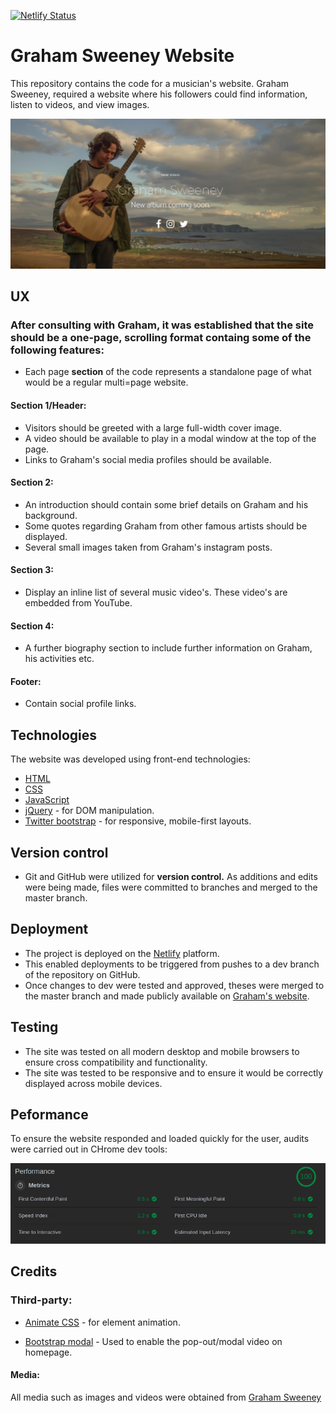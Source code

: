 [![Netlify Status](https://api.netlify.com/api/v1/badges/bb7a7ce6-d4b2-49b1-8525-e179e024bc8d/deploy-status)](https://app.netlify.com/sites/distracted-cori-25ae8b/deploys)
# Graham Sweeney Website 
This repository contains the code for a musician's website.
Graham Sweeney, required a website where his followers could find information, listen to videos, and view images.

![header screenshot](/assets/img/readme-assets/header-screenshot.png)

## UX
### After consulting with Graham, it was established that the site should be a one-page, scrolling format containg some of the following features:
- Each page **section** of the code represents a standalone page of what would be a regular multi=page website.

#### Section 1/Header: 
- Visitors should be greeted with a large full-width cover image.
- A video should be available to play in a modal window at the top of the page.
- Links to Graham's social media profiles should be available.

#### Section 2: 
- An introduction should contain some brief details on Graham and his background.
- Some quotes regarding Graham from other famous artists should be displayed.
- Several small images taken from Graham's instagram posts.

#### Section 3:
- Display an inline list of several music video's. These video's are embedded from YouTube.

#### Section 4: 
- A further biography section to include further information on Graham, his activities etc.

#### Footer:
- Contain social profile links.


## Technologies
The website was developed using front-end technologies:
- [HTML](https://developer.mozilla.org/en-US/docs/Learn/HTML)
- [CSS](https://developer.mozilla.org/en-US/docs/Web/CSS)
- [JavaScript](https://developer.mozilla.org/bm/docs/Web/JavaScript)
- [jQuery](https://jquery.com/) - for DOM manipulation.
- [Twitter bootstrap](https://www.getbootstrap.com) - for responsive, mobile-first layouts.


## Version control
- Git and GitHub were utilized for **version control.** As additions and edits were being made, files were committed to branches and merged to the master branch.

## Deployment
- The project is deployed on the [Netlify](https://netlify.com) platform.
- This enabled deployments to be triggered from pushes to a dev branch of the repository on GitHub.
- Once changes to dev were tested and approved, theses were merged to the master branch and made publicly available on [Graham's website](https://grahamsweeney.ie).

## Testing
- The site was tested on all modern desktop and mobile browsers to ensure cross compatibility and functionality.
- The site was tested to be responsive and to ensure it would be correctly displayed across mobile devices.

## Peformance
To ensure the website responded and loaded quickly for the user, audits were carried out in CHrome dev tools:

![performance](/assets/img/readme-assets/perform1.png)

## Credits
### Third-party:
- [Animate CSS](https://daneden.github.io/animate.css/) - for element animation.

- [Bootstrap modal](http://azmind.com/bootstrap-tutorial-modal-video/) - Used to enable the pop-out/modal video on homepage.

#### Media:
All media such as images and videos were obtained from [Graham Sweeney](https://grahamasweeney.ie)
